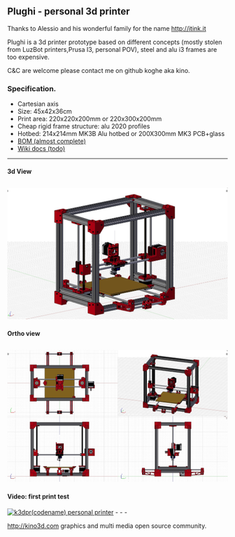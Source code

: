 ## Plughi - personal 3d printer
Thanks to Alessio and his wonderful family for the name http://itink.it

Plughi is a 3d printer prototype based on different concepts (mostly stolen from LuzBot printers,Prusa I3, personal POV), steel and alu i3 frames are too expensive.

C&C are welcome please contact me on github koghe aka kino.

### Specification.
* Cartesian axis
* Size: 45x42x36cm
* Print area: 220x220x200mm or 220x300x200mm
* Cheap rigid frame structure: alu 2020 profiles
* Hotbed: 214x214mm MK3B Alu hotbed or 200X300mm MK3 PCB+glass 
* [ BOM (almost complete) ](https://docs.google.com/spreadsheets/d/132ylacQ8kRl86Y7bMYP7g0gJWVFWwMlT_N-luGjxloo/edit#gid=0 )
* [Wiki docs (todo)](../../wiki)
---
#### 3d View
![Alt text](./images/3dview_new.jpg?raw=true, "quadview")
--
#### Ortho view
![Alt text](./images/quadview_new.jpg?raw=true, "quadview")
--
#### Video: first print test 
<a href="http://www.youtube.com/watch?feature=player_embedded&v=c9imkmnhGjs" target="_blank">
<img src="http://img.youtube.com/vi/c9imkmnhGjs/maxresdefault.jpg" alt="k3dpr(codename) personal printer" width="720" border="0" /></a>
- - -

http://kino3d.com graphics and multi media open source community.





